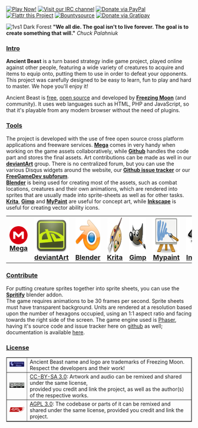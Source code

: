 [![Play Now!](http://img.shields.io/badge/Play-Now-red.svg)](http://AncientBeast.com/combat)
[![Visit our IRC channel](http://img.shields.io/badge/IRC-%23AncientBeast-blue.svg)](https://kiwiirc.com/client/irc.freenode.net/?nick=Sinner|?#AncientBeast)
[![Donate via PayPal](http://img.shields.io/badge/PayPal-Donate-orange.svg)](https://www.paypal.com/cgi-bin/webscr?cmd=_s-xclick&hosted_button_id=CJF8R55CJE9R4)
[![Flattr this Project](http://img.shields.io/badge/flattr-Donate-green.svg)](https://flattr.com/thing/126547/Ancient-Beast)
[![Bountysource](https://www.bountysource.com/badge/team?team_id=44509&style=bounties_received)](https://www.bountysource.com/teams/ancientbeast/issues?utm_source=Ancient%20Beast&utm_medium=shield&utm_campaign=bounties_received)
[![Donate via Gratipay](http://img.shields.io/gratipay/AncientBeast.svg)](https://gratipay.com/AncientBeast)


![1vs1 Dark Forest](https://raw.github.com/FreezingMoon/AncientBeast/master/media/screenshots/Dark%20Forest.jpg)
**"We all die. The goal isn't to live forever. The goal is to create something that will."** *Chuck Palahniuk*

<h3><a href="#intro">Intro</a></h3>
<p>
<b>Ancient Beast</b> is a turn based strategy indie game project, played online against other people, featuring a wide variety of creatures to acquire and items to equip onto, putting them to use in order to defeat your opponents.<br>This project was carefully designed to be easy to learn, fun to play and hard to master. We hope you'll enjoy it!
<p>
Ancient Beast is <a href="https://mega.co.nz/#F!GAJAjAzL!AhBUayQndZbH_j2IL2B-nA" target="_blank">free</a>, <a href="https://github.com/FreezingMoon/AncientBeast" target="_blank">open source</a> and developed by <a href="http://www.FreezingMoon.org" target="_blank" class="FM"><b>Freezing Moon</b></a> (and community). It uses web languages such as HTML, PHP and JavaScript, so that it's playable from any modern browser without the need of plugins.
</p>

<h3><a href="#tools">Tools</a></h3>
<p>The project is developed with the use of free open source cross platform applications and freeware services.
<a href="https://mega.co.nz/#F!GAJAjAzL!AhBUayQndZbH_j2IL2B-nA" target="_blank"><b>Mega</b></a> comes in very handy when working on the game assets collaboratively, while <a href="https://github.com/FreezingMoon/AncientBeast" target="_blank"><b>Github</b></a> handles the code part and stores the final assets. Art contributions can be made as well in our <a href="http://Ancient-Beast.deviantart.com" target="_blank"><b>deviantArt</b></a> group. There is no centralized forum, but you can use the various Disqus widgets around the website, our <a href="https://github.com/FreezingMoon/AncientBeast/issues" target="_blank"><b>Github issue tracker</b></a> or our <a href="http://forum.freegamedev.net/viewforum.php?f=70" target="_blank"><b>FreeGameDev subforum</b></a>.<br>
<a href="http://blender.org" target="_blank"><b>Blender</b></a> is being used for creating most of the assets, such as combat locations, creatures and their own animations, which are rendered into sprites that are usually made into sprite-sheets as well as for other tasks.<br>
<a href="http://krita.org" target="_blank"><b>Krita</b></a>, <a href="http://gimp.org" target="_blank"><b>Gimp</b></a> and <a href="http://mypaint.intilinux.com" target="_blank"><b>MyPaint</b></a> are useful for concept art, while <a href="http://inkscape.org" target="_blank"><b>Inkscape</b></a> is useful for creating vector ability icons.</p>
<table style="font-size:18px; font-weight:bold; margin:0; padding:0; margin-left:auto; margin-right:auto; text-align:center;"><tr>

<td><a href="https://mega.co.nz/#F!GAJAjAzL!AhBUayQndZbH_j2IL2B-nA" target="_blank"><img src="images/tools/mega.png" style="display:block; width:99px; height99px;" alt="mega">Mega</a></td>
<td><a href="http://Ancient-Beast.deviantart.com" target="_blank"><img src="images/tools/deviantart.png" style="display:block; width:99px; height:99px;" alt="deviantart">deviantArt</a></td>
<td><a href="http://blender.org" target="_blank"><img src="images/tools/blender.png" style="display:block; width:99px; height:99px;" alt="blender">Blender</a></td>
<td><a href="http://krita.org" target="_blank"><img src="images/tools/krita.png" style="display:block; width:99px; height:99px;" alt="krita">Krita</a></td>
<td><a href="http://gimp.org" target="_blank"><img src="images/tools/gimp.png" style="display:block; width:99px; height:99px;" alt="gimp">Gimp</a></td>
<td><a href="http://mypaint.intilinux.com" target="_blank"><img src="images/tools/mypaint.png" style="display:block; width:99px; height:99px;" alt="mypaint">Mypaint</a></td>
<td><a href="http://inkscape.org" target="_blank"><img src="images/tools/inkscape.png" style="display:block; width:99px; height:99px;" alt="inkscape">Inkscape</a></td>
</tr></table>

<h3><a href="#contribute">Contribute</a></h3>
<p>
For putting creature sprites together into sprite sheets, you can use the <a href="https://github.com/Fweeb/blender_spritify" target="_blank"><b>Spritify</b></a> blender addon.<br>
The game requires animations to be 30 frames per second. Sprite sheets must have transparent background. Units are rendered at a resolution based upon the number of hexagons occupied, using an 1:1 aspect ratio and facing towards the right side of the screen. The game engine used is <a href="http://phaser.io" target="_blank">Phaser</a>, having it's source code and issue tracker here on <a href="">github</a> as well; documentation is available <a href="http://gametest.mobi/phaser/docs/Phaser.html" target="_blank">here</a>.
</p>

<h3><a href="#license">License</a></h3>
<table border="1" width=100%>
	<tr>
		<td><a href="http://www.FreezingMoon.org" target="_blank"><img src="images/FreezingMoon.png" alt="Freezing Moon"></a></td>
		<td>Ancient Beast name and logo are trademarks of Freezing Moon.<br>Respect the developers and their work!</td>
	</tr>
	<tr>
		<td><a href="http://creativecommons.org/licenses/by-sa/3.0/" target="_blank"><img src="images/cc-by-sa.png" alt="CC-BY-SA 3.0"></a></td>
		<td><a href="http://creativecommons.org/licenses/by-sa/3.0/" target="_blank">CC-BY-SA 3.0</a>: Artwork and audio can be remixed and shared under the same license,<br>provided you credit and link the project, as well as the author(s) of the respective works.</td>
	</tr>
	<tr>
		<td><a href="http://www.gnu.org/licenses/agpl-3.0.html" target="_blank"><img src="images/agpl.png" alt="AGPL 3.0"></a></td>
		<td><a href="http://www.gnu.org/licenses/agpl-3.0.html" target="_blank">AGPL 3.0</a>: The codebase or parts of it can be remixed and shared under the same license, provided you credit and link the project.</td>
	</tr>
</table>
